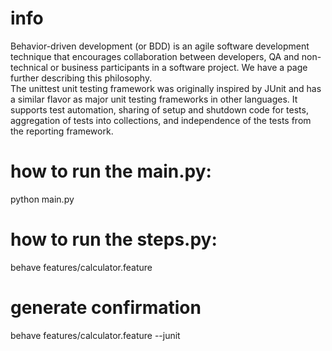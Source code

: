 # info
Behavior-driven development (or BDD) is an agile software development technique that encourages collaboration between developers, QA and non-technical or business participants in a software project. We have a page further describing this philosophy.
<br>
The unittest unit testing framework was originally inspired by JUnit and has a similar flavor as major unit testing frameworks in other languages. It supports test automation, sharing of setup and shutdown code for tests, aggregation of tests into collections, and independence of the tests from the reporting framework.


# how to run the main.py:
python main.py

# how to run the steps.py:
behave features/calculator.feature

# generate confirmation
behave features/calculator.feature --junit